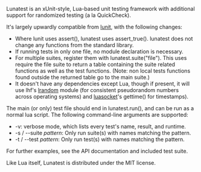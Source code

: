 Lunatest is an xUnit-style, Lua-based unit testing framework with
additional support for randomized testing (a la QuickCheck).

It's largely upwardly compatible from [lunit][], with the following changes:

* Where lunit uses assert(), lunatest uses assert_true(). lunatest does
  not change any functions from the standard library.
* If running tests in only one file, no module declaration is necessary.
* For multiple suites, register them with lunatest.suite("file").
  This uses require the file suite to return a table containing the suite
  related functions as well as the test functions. (Note: non local tests
  functions found outside the returned table go to the main suite.)
* It doesn't have any dependencies except Lua, though if present, it
  will use lhf's [lrandom][] module (for consistent pseudorandom numbers
  across operating systems) and [luasocket][]'s gettime() for timestamps).

The main (or only) test file should end in lunatest.run(), and can be
run as a normal lua script. The following command-line arguments are
supported:

* -v: verbose mode, which lists every test's name, result, and runtime.
* -s / --suite *pattern*: Only run suite(s) with names matching the pattern.
* -t / --test *pattern*: Only run test(s) with names matching the pattern.

[lunit]: http://www.mroth.net/lunit/
[lrandom]: http://www.tecgraf.puc-rio.br/~lhf/ftp/lua/#lrandom
[luasocket]: http://luaforge.net/projects/luasocket/

For further examples, see the API documentation and included test suite.

Like Lua itself, Lunatest is distributed under the MIT license.
